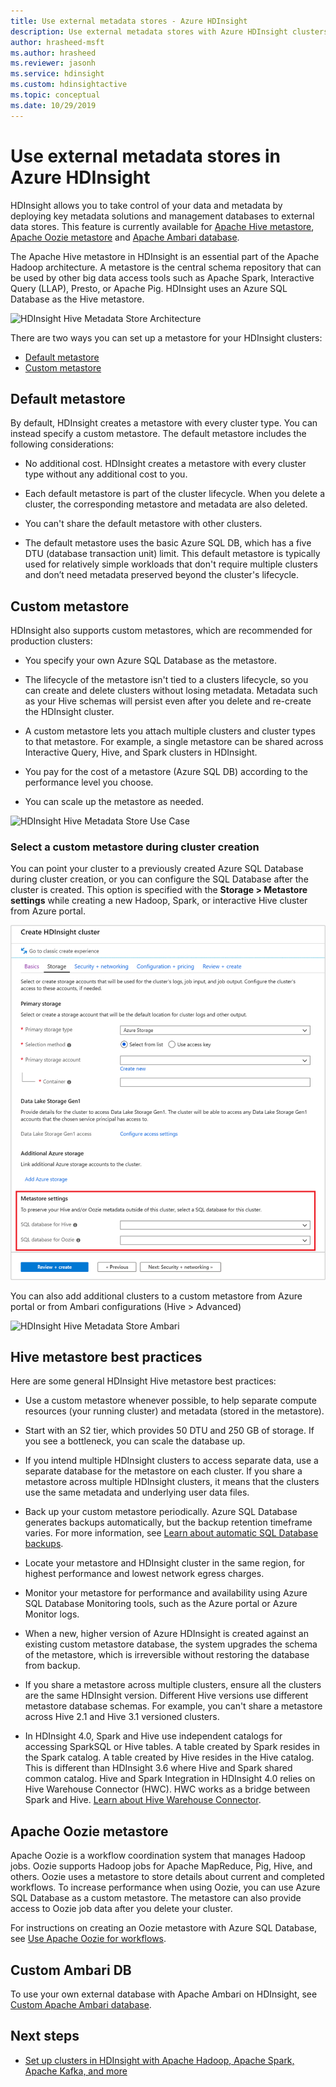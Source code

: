 ```yaml
---
title: Use external metadata stores - Azure HDInsight 
description: Use external metadata stores with Azure HDInsight clusters, and best practices.
author: hrasheed-msft
ms.author: hrasheed
ms.reviewer: jasonh
ms.service: hdinsight
ms.custom: hdinsightactive
ms.topic: conceptual
ms.date: 10/29/2019
---
```


# Use external metadata stores in Azure HDInsight

HDInsight allows you to take control of your data and metadata by deploying key metadata solutions and management databases to external data stores. This feature is currently available for [Apache Hive metastore](#custom-metastore), [Apache Oozie metastore](#apache-oozie-metastore) and [Apache Ambari database](#custom-ambari-db).

The Apache Hive metastore in HDInsight is an essential part of the Apache Hadoop architecture. A metastore is the central schema repository that can be used by other big data access tools such as Apache Spark, Interactive Query (LLAP), Presto, or Apache Pig. HDInsight uses an Azure SQL Database as the Hive metastore.

![HDInsight Hive Metadata Store Architecture](./media/hdinsight-use-external-metadata-stores/metadata-store-architecture.png)

There are two ways you can set up a metastore for your HDInsight clusters:

* [Default metastore](#default-metastore)
* [Custom metastore](#custom-metastore)

## Default metastore

By default, HDInsight creates a metastore with every cluster type. You can instead specify a custom metastore. The default metastore includes the following considerations:

* No additional cost. HDInsight creates a metastore with every cluster type without any additional cost to you.

* Each default metastore is part of the cluster lifecycle. When you delete a cluster, the corresponding metastore and metadata are also deleted.

* You can't share the default metastore with other clusters.

* The default metastore uses the basic Azure SQL DB, which has a five DTU (database transaction unit) limit.
This default metastore is typically used for relatively simple workloads that don't require multiple clusters and don’t need metadata preserved beyond the cluster's lifecycle.

## Custom metastore

HDInsight also supports custom metastores, which are recommended for production clusters:

* You specify your own Azure SQL Database as the metastore.

* The lifecycle of the metastore isn't tied to a clusters lifecycle, so you can create and delete clusters without losing metadata. Metadata such as your Hive schemas will persist even after you delete and re-create the HDInsight cluster.

* A custom metastore lets you attach multiple clusters and cluster types to that metastore. For example, a single metastore can be shared across Interactive Query, Hive, and Spark clusters in HDInsight.

* You pay for the cost of a metastore (Azure SQL DB) according to the performance level you choose.

* You can scale up the metastore as needed.

![HDInsight Hive Metadata Store Use Case](./media/hdinsight-use-external-metadata-stores/metadata-store-use-case.png)

### Select a custom metastore during cluster creation

You can point your cluster to a previously created Azure SQL Database during cluster creation, or you can configure the SQL Database after the cluster is created. This option is specified with the **Storage > Metastore settings** while creating a new Hadoop, Spark, or interactive Hive cluster from Azure portal.

![HDInsight Hive Metadata Store Azure portal](./media/hdinsight-use-external-metadata-stores/azure-portal-cluster-storage-metastore.png)

You can also add additional clusters to a custom metastore from Azure portal or from Ambari configurations (Hive > Advanced)

![HDInsight Hive Metadata Store Ambari](./media/hdinsight-use-external-metadata-stores/metadata-store-ambari.png)

## Hive metastore best practices

Here are some general HDInsight Hive metastore best practices:

* Use a custom metastore whenever possible, to help separate compute resources (your running cluster) and metadata (stored in the metastore).

* Start with an S2 tier, which provides  50 DTU and 250 GB of storage. If you see a bottleneck, you can scale the database up.

* If you intend multiple HDInsight clusters to access separate data, use a separate database for the metastore on each cluster. If you share a metastore across multiple HDInsight clusters, it means that the clusters use the same metadata and underlying user data files.

* Back up your custom metastore periodically. Azure SQL Database generates backups automatically, but the backup retention timeframe varies. For more information, see [Learn about automatic SQL Database backups](../sql-database/sql-database-automated-backups.md).

* Locate your metastore and HDInsight cluster in the same region, for highest performance and lowest network egress charges.

* Monitor your metastore for performance and availability using Azure SQL Database Monitoring tools, such as the Azure portal or Azure Monitor logs.

* When a new, higher version of Azure HDInsight is created against an existing custom metastore database, the system upgrades the schema of the metastore, which is irreversible without restoring the database from backup.

* If you share a metastore across multiple clusters, ensure all the clusters are the same HDInsight version. Different Hive versions use different metastore database schemas. For example, you can't share a metastore across Hive 2.1 and Hive 3.1 versioned clusters.

* In HDInsight 4.0, Spark and Hive use independent catalogs for accessing SparkSQL or Hive tables. A table created by Spark resides in the Spark catalog. A table created by Hive resides in the Hive catalog. This is different than HDInsight 3.6 where Hive and Spark shared common catalog. Hive and Spark Integration in HDInsight 4.0 relies on Hive Warehouse Connector (HWC). HWC works as a bridge between Spark and Hive. [Learn about Hive Warehouse Connector](../hdinsight/interactive-query/apache-hive-warehouse-connector.md).

## Apache Oozie metastore

Apache Oozie is a workflow coordination system that manages Hadoop jobs.  Oozie supports Hadoop jobs for Apache MapReduce, Pig, Hive, and others.  Oozie uses a metastore to store details about current and completed workflows. To increase performance when using Oozie, you can use Azure SQL Database as a custom metastore. The metastore can also provide access to Oozie job data after you delete your cluster.

For instructions on creating an Oozie metastore with Azure SQL Database, see [Use Apache Oozie for workflows](hdinsight-use-oozie-linux-mac.md).

## Custom Ambari DB

To use your own external database with Apache Ambari on HDInsight, see [Custom Apache Ambari database](hdinsight-custom-ambari-db.md).

## Next steps

* [Set up clusters in HDInsight with Apache Hadoop, Apache Spark, Apache Kafka, and more](./hdinsight-hadoop-provision-linux-clusters.md)
